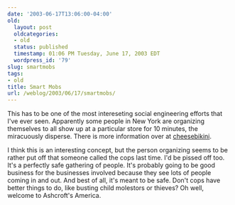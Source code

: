 ```yaml
---
date: '2003-06-17T13:06:00-04:00'
old:
  layout: post
  oldcategories:
  - old
  status: published
  timestamp: 01:06 PM Tuesday, June 17, 2003 EDT
  wordpress_id: '79'
slug: smartmobs
tags:
- old
title: Smart Mobs
url: /weblog/2003/06/17/smartmobs/
---
```


This has to be one of the most intereseting social engineering efforts that
I've ever seen.  Apparently some people in New York are organizing themselves
to all show up at a particular store for 10 minutes, the miracuously disperse.
There is more information over at
[cheesebikini](http://www.cheesebikini.com/blog/archives/000261.html).

I think this is an interesting concept, but the person organizing seems to be
rather put off that someone called the cops last time.  I'd be pissed off too.
It's a perfectly safe gathering of people.  It's probably going to be good
business for the businesses involved because they see lots of people coming in
and out.  And best of all, it's meant to be safe.  Don't cops have better
things to do, like busting child molestors or thieves?  Oh well, welcome to
Ashcroft's America.

